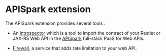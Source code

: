 APISpark extension
==================

The APISpark extension provides several tools : 

* An [introspector](introspector.md) which is a tool to import the contract of your Restlet or JAX-RS Web API in 
the [APISpark](https://apispark.com/) full-stack PaaS for Web APIs.

* [Firewall](firewall.md), a service that adds rate limitation to your web API.
